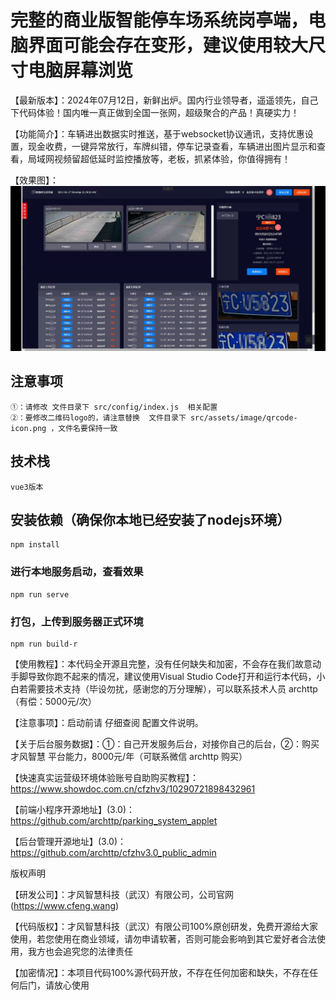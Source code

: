 # 完整的商业版智能停车场系统岗亭端，电脑界面可能会存在变形，建议使用较大尺寸电脑屏幕浏览

【最新版本】：2024年07月12日，新鲜出炉。国内行业领导者，遥遥领先，自己下代码体验！国内唯一真正做到全国一张网，超级聚合的产品！真硬实力！

【功能简介】：车辆进出数据实时推送，基于websocket协议通讯，支持优惠设置，现金收费，一键异常放行，车牌纠错，停车记录查看，车辆进出图片显示和查看，局域网视频留超低延时监控播放等，老板，抓紧体验，你值得拥有！

【效果图】：
![输入图片说明](eae.png)

## 注意事项
```
①：请修改 文件目录下 src/config/index.js  相关配置
②：要修改二维码logo的，请注意替换  文件目录下 src/assets/image/qrcode-icon.png ，文件名要保持一致
```

## 技术栈
```
vue3版本
```

## 安装依赖（确保你本地已经安装了nodejs环境）
```
npm install
```

### 进行本地服务启动，查看效果
```
npm run serve
```

### 打包，上传到服务器正式环境
```
npm run build-r
```

【使用教程】：本代码全开源且完整，没有任何缺失和加密，不会存在我们故意动手脚导致你跑不起来的情况，建议使用Visual Studio Code打开和运行本代码，小白若需要技术支持（毕设勿扰，感谢您的万分理解），可以联系技术人员 archttp（有偿：5000元/次）

【注意事项】：启动前请 仔细查阅 配置文件说明。

【关于后台服务数据】：①：自己开发服务后台，对接你自己的后台，②：购买 才风智慧 平台能力，8000元/年（可联系微信 archttp 购买）

【快速真实运营级环境体验账号自助购买教程】：https://www.showdoc.com.cn/cfzhv3/10290721898432961

【前端小程序开源地址】(3.0)：https://github.com/archttp/parking_system_applet

【后台管理开源地址】(3.0)：https://github.com/archttp/cfzhv3.0_public_admin

版权声明

【研发公司】：才风智慧科技（武汉）有限公司，公司官网(https://www.cfeng.wang)

【代码版权】：才风智慧科技（武汉）有限公司100%原创研发，免费开源给大家使用，若您使用在商业领域，请勿申请软著，否则可能会影响到其它爱好者合法使用，我方也会追究您的法律责任

【加密情况】：本项目代码100%源代码开放，不存在任何加密和缺失，不存在任何后门，请放心使用
